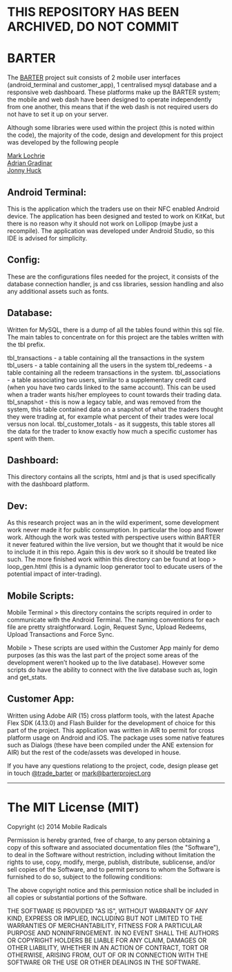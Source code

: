 # **THIS REPOSITORY HAS BEEN ARCHIVED, DO NOT COMMIT**

BARTER
======

The <a href="http://www.barterproject.org" target="_blank">BARTER</a> project suit consists of 2 mobile user interfaces (android_terminal and customer_app), 1 centralised mysql database and a responsive web dashboard. These platforms make up the BARTER system; the mobile and web dash have been designed to operate independently from one another, this means that if the web dash is not required users do not have to set it up on your server.

Although some libraries were used within the project (this is noted within the code), the majority of the code, design and development for this project was developed by the following people 

<a href="http://www.marklochrie.com" target="_blank">Mark Lochrie</a><br />
<a href="http://www.research.lancs.ac.uk/portal/en/people/adrian-gradinar(f0dd140d-16ae-4ec5-8250-c4341893c5c2).html" target="_blank">Adrian Gradinar</a><br />
<a href="http://www.research.lancs.ac.uk/portal/en/people/jonny-huck(14f8d28d-33f1-403c-a5a7-086c2de609c0).html" target="_blank">Jonny Huck </a>

<h2>Android Terminal:</h2>
This is the application which the traders use on their NFC enabled Android device. The application has been designed and tested to work on KitKat, but there is no reason why it should not work on Lollipop (maybe just a recompile). The application was developed under Android Studio, so this IDE is advised for simplicity.

<h2>Config:</h2>
These are the configurations files needed for the project, it consists of the database connection handler, js and css libraries, session handling and also any additional assets such as fonts. 

<h2>Database:</h2>
Written for MySQL, there is a dump of all the tables found within this sql file. The main tables to concentrate on for this project are the tables written with the tbl prefix. 

tbl_transactions - a table containing all the transactions in the system
tbl_users - a table containing all the users in the system
tbl_redeems - a table containing all the redeem transactions in the system.
tbl_associations - a table associating two users, similar to a supplementary credit card (when you have two cards linked to the same account). This can be used when a trader wants his/her employees to count towards their trading data.
tbl_snapshot - this is now a legacy table, and was removed from the system, this table contained data on a snapshot of what the traders thought they were trading at, for example what percent of their trades were local versus non local. 
tbl_customer_totals - as it suggests, this table stores all the data for the trader to know exactly how much a specific customer has spent with them.

<h2>Dashboard:</h2>
This directory contains all the scripts, html and js that is used specifically with the dashboard platform. 

<h2>Dev:</h2>
As this research project was an in the wild experiment, some development work never made it for public consumption. In particular the loop and flower work. Although the work was tested with perspective users within BARTER it never featured within the live version, but we thought that it would be nice to include it in this repo. Again this is dev work so it should be treated like such. The more finished work within this directory can be found at loop > loop_gen.html (this is a dynamic loop generator tool to educate users of the potential impact of inter-trading). 

<h2>Mobile Scripts:</h2>
Mobile Terminal > this directory contains the scripts required in order to communicate with the Android Terminal. The naming conventions for each file are pretty straightforward. Login, Request Sync, Upload Redeems, Upload Transactions and Force Sync.

Mobile > These scripts are used within the Customer App mainly for demo purposes (as this was the last part of the project some areas of the development weren’t hooked up to the live database). However some scripts do have the ability to connect with the live database such as, login and get_stats.

<h2>Customer App:</h2>
Written using Adobe AIR (15) cross platform tools, with the latest Apache Flex SDK (4.13.0) and Flash Builder for the development of choice for this part of the project. This application was written in AIR to permit for cross platform usage on Android and iOS. The package uses some native features such as Dialogs (these have been compiled under the ANE extension for AIR) but the rest of the code/assets was developed in house.  

If you have any questions relationg to the project, code, design please get in touch
<a href="https://twitter.com/trade_barter" target="_blank">@trade_barter</a>
or <a href="mailto:mark@barterproject.org" target="">mark@barterproject.org</a>
***

<h1>The MIT License (MIT)</h1>

Copyright (c) 2014 Mobile Radicals

Permission is hereby granted, free of charge, to any person obtaining a copy
of this software and associated documentation files (the "Software"), to deal
in the Software without restriction, including without limitation the rights
to use, copy, modify, merge, publish, distribute, sublicense, and/or sell
copies of the Software, and to permit persons to whom the Software is
furnished to do so, subject to the following conditions:

The above copyright notice and this permission notice shall be included in
all copies or substantial portions of the Software.

THE SOFTWARE IS PROVIDED "AS IS", WITHOUT WARRANTY OF ANY KIND, EXPRESS OR
IMPLIED, INCLUDING BUT NOT LIMITED TO THE WARRANTIES OF MERCHANTABILITY,
FITNESS FOR A PARTICULAR PURPOSE AND NONINFRINGEMENT. IN NO EVENT SHALL THE
AUTHORS OR COPYRIGHT HOLDERS BE LIABLE FOR ANY CLAIM, DAMAGES OR OTHER
LIABILITY, WHETHER IN AN ACTION OF CONTRACT, TORT OR OTHERWISE, ARISING FROM,
OUT OF OR IN CONNECTION WITH THE SOFTWARE OR THE USE OR OTHER DEALINGS IN
THE SOFTWARE.
